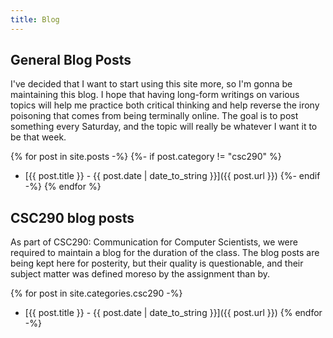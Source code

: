 ```yaml
---
title: Blog
---
```

## General Blog Posts

I've decided that I want to start using this site more, so I'm gonna be maintaining this blog. I hope that having long-form writings on various topics will help me practice both critical thinking and help reverse the irony poisoning that comes from being terminally online. The goal is to post something every Saturday, and the topic will really be whatever I want it to be that week. 

{% for post in site.posts -%}
	{%- if post.category != "csc290" %}
- [{{ post.title }} - {{ post.date | date_to_string }}]({{ post.url }})
	{%- endif -%}
{% endfor %}

## CSC290 blog posts

As part of CSC290: Communication for Computer Scientists, we were required to maintain a blog for the duration of the class. The blog posts are being kept here for posterity, but their quality is questionable, and their subject matter was defined moreso by the assignment than by.

{% for post in site.categories.csc290 -%}
- [{{ post.title }} - {{ post.date | date_to_string }}]({{ post.url }})
{% endfor -%}